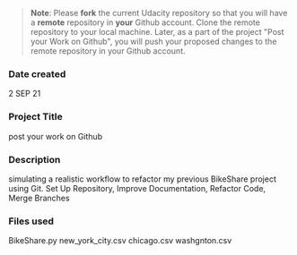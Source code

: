 >**Note**: Please **fork** the current Udacity repository so that you will have a **remote** repository in **your** Github account. Clone the remote repository to your local machine. Later, as a part of the project "Post your Work on Github", you will push your proposed changes to the remote repository in your Github account.

### Date created
2 SEP 21

### Project Title
post your work on Github

### Description
simulating a realistic workflow to refactor my previous BikeShare project using Git. Set Up Repository, Improve Documentation, Refactor Code, Merge Branches

### Files used
BikeShare.py
new_york_city.csv
chicago.csv
washgnton.csv
